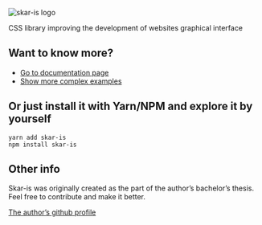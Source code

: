 
![skar-is logo](http://skaris.skaramart.in/logo.png)

CSS library improving the development of websites graphical interface

## Want to know more?

* [Go to documentation page](http://skaris.skaramart.in)
* [Show more complex examples](https://github.com/skaryys/skar-is-website-example)

## Or just install it with Yarn/NPM and explore it by yourself

```
yarn add skar-is
npm install skar-is
```

## Other info

Skar-is was originally created as the part of the author’s bachelor’s thesis.
Feel free to contribute and make it better. 

[The author’s github profile](https://github.com/skaryys)
